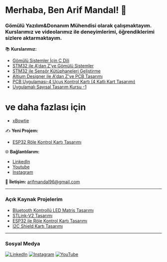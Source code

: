 # Merhaba, Ben Arif Mandal! 👋

### Gömülü Yazılım&Donanım Mühendisi olarak çalışmaktayım. Kurslarımız ve videolarımız ile deneyimlerimi, öğrendiklerimi sizlere aktarmaktayım. 
📚 **Kurslarımız:**
- [Gömülü Sistemler İçin C Dili](https://xbowtie.com/kurs/gomulu-sistemler-icin-c-dili-c3228?couponCode=1111)
- [STM32 ile A'dan Z'ye Gömülü Sistemler](https://xbowtie.com/kurs/stm32-ile-a-dan-z-ye-gomulu-sistemler-embedded-systems-c3227?couponCode=1111)
- [STM32 ile Sensör Kütüphaneleri Geliştirme](https://xbowtie.com/kurs/stm32-ile-sensor-kutuphaneleri-gelistirme-c3435?couponCode=1111)
- [Altium Designer ile A'dan Z'ye PCB Tasarımı](https://xbowtie.com/kurs/altium-designer-ile-a-dan-z-ye-pcb-tasarimi-c3568?couponCode=1111)
- [PCB Uygulaması-4 Uçuş Kontrol Kartı (4 Katlı Kart Tasarımı)](https://xbowtie.com/kurs/pcb-uygulamasi-4-ucus-kontrol-karti-4-katli-kart-tasarimi-c3682?couponCode=1111)
- [Uygulamalı Sayısal Tasarım Kursu -1](https://xbowtie.com/kurs/uygulamali-sayisal-tasarim-kursu-1-baslangic-seviyesi-c3217?couponCode=1111)
# ve daha fazlası için
- [xBowtie](https://xbowtie.com/egitmen/arifmandal)

✍️ **Yeni Projem:**
- [ESP32 Röle Kontrol Kartı Tasarımı](https://xbowtie.com/kurs/pcb-uygulamasi-3-esp32-role-kontrol-karti-tasarimi-c3649?couponCode=1111)

🌐 **Bağlantılarım:**
- [LinkedIn](https://www.linkedin.com/in/arif-mandal-04-06/)
- [Youtube](https://www.youtube.com/@arif_mandal)
- [Instagram](https://www.instagram.com/ariff_mandal/)

📧 **İletişim:** arifmandal96@gmail.com

---

### Açık Kaynak Projelerim
- [Bluetooth Kontrollü LED Matris Tasarımı](https://github.com/arifmandal/BL_Controlled_Led_Matrix_Design/tree/version-1.0)
- [STLink-V2 Tasarımı](https://github.com/arifmandal/STLinkV2_Design/tree/version1.0)
- [ESP32 ile Röle Kontrol Kartı Tasarımı](https://github.com/arifmandal/ESP32_Relay_Control_Board_Design/tree/version-1.0)
- [I2C Shield Kartı Tasarımı](https://github.com/arifmandal/I2C_Shield_PCB_Design/tree/version-2.0)

---

### Sosyal Medya
[![LinkedIn](https://img.shields.io/badge/LinkedIn-Arif%20Mandal-blue)](https://www.linkedin.com/in/arif-mandal-04-06/)
[![Instagram](https://img.shields.io/badge/Instagram-ArifMandal-orange)](https://www.instagram.com/ariff_mandal/)
[![YouTube](https://img.shields.io/badge/YouTube-Arif%20Mandal-red)](https://www.youtube.com/@arif_mandal)

